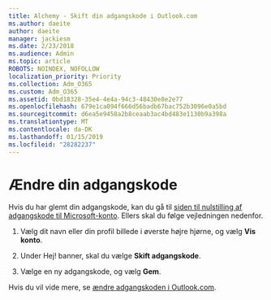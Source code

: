 ```yaml
---
title: Alchemy - Skift din adgangskode i Outlook.com
ms.author: daeite
author: daeite
manager: jackiesm
ms.date: 2/23/2018
ms.audience: Admin
ms.topic: article
ROBOTS: NOINDEX, NOFOLLOW
localization_priority: Priority
ms.collection: Adm_O365
ms.custom: Adm_O365
ms.assetid: 0bd18328-35e4-4e4a-94c3-48430e8e2e77
ms.openlocfilehash: 679e1ca094f666d56badb67bac752b3096e0a5bd
ms.sourcegitcommit: d6ea5e9458a2b8ceaab3ac4bd483e1130b9a398a
ms.translationtype: MT
ms.contentlocale: da-DK
ms.lasthandoff: 01/15/2019
ms.locfileid: "28282237"
---
```

# <a name="change-your-password"></a>Ændre din adgangskode

Hvis du har glemt din adgangskode, kan du gå til [siden til nulstilling af adgangskode til Microsoft-konto](https://go.microsoft.com/fwlink/p/?linkid=841909). Ellers skal du følge vejledningen nedenfor.
  
1. Vælg dit navn eller din profil billede i øverste højre hjørne, og vælg **Vis konto**. 
    
2. Under Hej! banner, skal du vælge **Skift adgangskode**. 
    
3. Vælge en ny adgangskode, og vælg **Gem**. 
    
Hvis du vil vide mere, se [ændre adgangskoden i Outlook.com](https://support.office.com/article/2138d690-811c-4545-b2f3-e4dbe80c9735.aspx).
  

